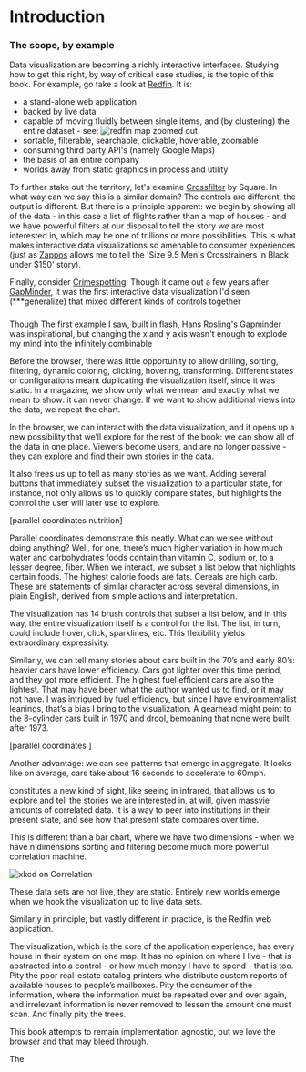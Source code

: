# Introduction

### The scope, by example

Data visualization are becoming a richly interactive interfaces. Studying how to get this right, by way of critical case studies, is the topic of this book. For example, go take a look at [Redfin](http://redfin.com). It is:

- a stand-alone web application
- backed by live data
- capable of moving fluidly between single items, and (by clustering) the entire dataset - see: ![redfin map zoomed out](/images/redfin-zoomed-out.jpg)
- sortable, filterable, searchable, clickable, hoverable, zoomable
- consuming third party API's (namely Google Maps)
- the basis of an entire company
- worlds away from static graphics in process and utility

To further stake out the territory, let's examine [Crossfilter](http://square.github.io/crossfilter/) by Square. In what way can we say this is a similar domain? The controls are different, the output is different. But there is a principle apparent: we begin by showing all of the data - in this case a list of flights rather than a map of houses - and we have powerful filters at our disposal to tell the story _we_ are most interested in, which may be one of trillions or more possibilities. This is what makes interactive data visualizations so amenable to consumer experiences (just as [Zappos](zappos.com) allows me to tell the 'Size 9.5 Men's Crosstrainers in Black under $150' story).

Finally, consider [Crimespotting](http://sanfrancisco.crimespotting.org/#dtstart=2010-04-21T20:35:28-07:00&lon=-122.470&zoom=12&lat=37.778&dtend=2010-04-28T20:35:28-07:00&hours=0-23&types=AA,Mu,Ro,SA,DP,Na,Al,Pr,Th,VT,Va,Bu,Ar). Though it came out a few years after [GapMinder](http://gapminder.org), it was the first interactive data visualization I'd seen (***generalize) that mixed different kinds of controls together

###

Though The first example I saw, built in flash, Hans Rosling's Gapminder was inspirational, but changing the x and y axis wasn't enough to explode my mind into the infinitely combinable 

Before the browser, there was little opportunity to allow drilling, sorting, filtering, dynamic coloring, clicking, hovering, transforming. Different states or configurations meant duplicating the visualization itself, since it was static. In a magazine, we show only what we mean and exactly what we mean to show: it can never change. If we want to show additional views into the data, we repeat the chart.

In the browser, we can interact with the data visualization, and it opens up a new possibility that we’ll explore for the rest of the book: we can show all of the data in one place. Viewers become users, and are no longer passive - they can explore and find their own stories in the data.

It also frees us up to tell as many stories as we want. Adding several buttons that immediately subset the visualization to a particular state, for instance, not only allows us to quickly compare states, but highlights the control the user will later use to explore.

[parallel coordinates nutrition]

Parallel coordinates demonstrate this neatly. What can we see without doing anything? Well, for one, there’s much higher variation in how much water and carbohydrates foods contain than vitamin C, sodium or, to a lesser degree, fiber. When we interact, we subset a list below that highlights certain foods. The highest calorie foods are fats. Cereals are high carb. These are statements of similar character across several dimensions, in plain English, derived from simple actions and interpretation. 

The visualization has 14 brush controls that subset a list below, and in this way, the entire visualization itself is a control for the list. The list, in turn, could include hover, click, sparklines, etc. This flexibility yields extraordinary expressivity.

Similarly, we can tell many stories about cars built in the 70’s and early 80’s: heavier cars have lower efficiency. Cars got lighter over this time period, and they got more efficient. The highest fuel efficient cars are also the lightest. That may have been what the author wanted us to find, or it may not have. I was intrigued by fuel efficiency, but since I have environmentalist leanings, that’s a bias I bring to the visualization. A gearhead might point to the 8-cylinder cars built in 1970 and drool, bemoaning that none were built after 1973.

[parallel coordinates ]

Another advantage: we can see patterns that emerge in aggregate. It looks like on average, cars take about 16 seconds to accelerate to 60mph.

constitutes a new kind of sight, like seeing in infrared, that allows us to explore and tell the stories we are interested in, at will, given massvie amounts of correlated data. It is a way to peer into institutions in their present state, and see how that present state compares over time.

This is different than a bar chart, where we have two dimensions - when we have n dimensions sorting and filtering become much more powerful correlation machine. 

![xkcd on Correlation](http://imgs.xkcd.com/comics/correlation.png "Correlation doesn't imply causation, but it does waggle its eyebrows suggestively and gesture furtively while mouthing 'look over there'.")


These data sets are not live, they are static. Entirely new worlds emerge when we hook the visualization up to live data sets.

Similarly in principle, but vastly different in practice, is the Redfin web application. 

The visualization, which is the core of the application experience, has every house in their system on one map. It has no opinion on where I live - that is abstracted into a control - or how much money I have to spend - that is too. Pity the poor real-estate catalog printers who distribute custom reports of available houses to people’s mailboxes. Pity the consumer of the information, where the information must be repeated over and over again, and irrelevant information is never removed to lessen the amount one must scan. And finally pity the trees.



This book attempts to remain implementation agnostic, but we love the browser and that may bleed through.

The 
